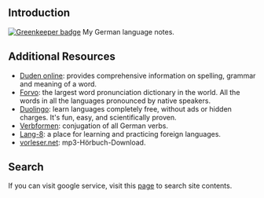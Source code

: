 ## Introduction

[![Greenkeeper badge](https://badges.greenkeeper.io/Frederick-S/GermanGarden.svg)](https://greenkeeper.io/)
My German language notes.

## Additional Resources
* [Duden online](http://www.duden.de/): provides comprehensive information on spelling, grammar and meaning of a word.
* [Forvo](http://www.forvo.com/): the largest word pronunciation dictionary in the world. All the words in all the languages pronounced by native speakers. 
* [Duolingo](http://www.duolingo.com/): learn languages completely free, without ads or hidden charges. It's fun, easy, and scientifically proven.
* [Verbformen](http://www.verbformen.de/): conjugation of all German verbs.
* [Lang-8](http://lang-8.com/): a place for learning and practicing foreign languages.
* [vorleser.net](http://vorleser.net/): mp3-Hörbuch-Download.

## Search
If you can visit google service, visit this [page](http://frederick-s.github.io/GermanGarden/search.html) to search site contents.

